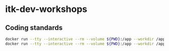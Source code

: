 # itk-dev-workshops

## Coding standards

```sh
docker run --tty --interactive --rm --volume ${PWD}:/app --workdir /app node:18 yarn install
docker run --tty --interactive --rm --volume ${PWD}:/app --workdir /app node:18 yarn coding-standards-check
```
